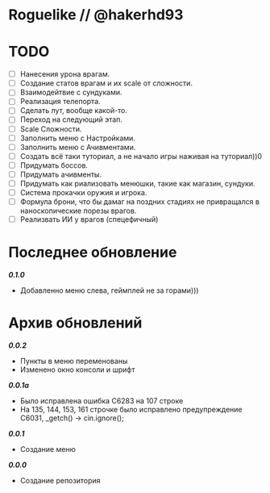 # Roguelike // @hakerhd93

# TODO
- [ ] Нанесения урона врагам.
- [ ] Создание статов врагам и их scale от сложности.
- [ ] Взаимодейтвие с сундуками.
- [ ] Реализация телепорта.
- [ ] Сделать лут, вообще какой-то.
- [ ] Переход на следующий этап.
- [ ] Scale Сложности.
- [ ] Заполнить меню с Настройками.
- [ ] Заполнить меню с Ачивментами.
- [ ] Создать всё таки туториал, а не начало игры наживая на туториал))0
- [ ] Придумать боссов.
- [ ] Придумать ачивменты.
- [ ] Придумать как риализовать менюшки, такие как магазин, сундуки.
- [ ] Система прокачки оружия и игрока.
- [ ] Формула брони, что бы дамаг на поздних стадиях не привращался в наноскопические порезы врагов.
- [ ] Реализвать ИИ у врагов (спецефичный) 
# Последнее обновление

**_0.1.0_**
- Добавленно меню слева, геймплей не за горами)))

# Архив обновлений
**_0.0.2_**
- Пункты в меню переменованы
- Изменено окно консоли и шрифт

**_0.0.1a_**
- Было исправлена ошибка C6283 на 107 строке
- На 135, 144, 153, 161 строчке было исправлено предупреждение C6031, _getch() -> cin.ignore();

**_0.0.1_**
- Создание меню

**_0.0.0_**
- Создание репозитория
